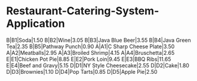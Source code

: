 # Restaurant-Catering-System-Application
B|B1|Soda|1.50
B|B2|Wine|3.05
B|B3|Java Blue Beer|3.55
B|B4|Java Green Tea|2.35
B|B5|Pathway Punch|0.90
A|A1|C Sharp Cheese Plate|3.50
A|A2|Meatballs|2.95
A|A3|Broiled Shrimp|4.15
A|A4|Bruschetta|2.65
E|E1|Chicken Pot Pie|8.85
E|E2|Pork Loin|9.45
E|E3|BBQ Ribs|11.65
E|E4|Beef and Gravy|5.15
D|D1|NY Style Cheesecake|2.55
D|D2|Cake|1.80
D|D3|Brownies|1.10
D|D4|Pop Tarts|0.85
D|D5|Apple Pie|2.50
